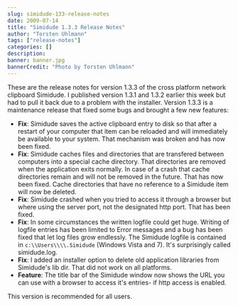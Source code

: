 ```yaml
---
slug: simidude-133-release-notes
date: 2009-07-14
title: "Simidude 1.3.3 Release Notes"
author: "Torsten Uhlmann"
tags: ["release-notes"]
categories: []
description:
banner: banner.jpg
bannerCredit: "Photo by Torsten Uhlmann"
---
```


These are the release notes for version 1.3.3 of the cross platform network clipboard Simidude. I published version 1.3.1 and 1.3.2 earlier this week but had to pull it back due to a problem with the installer. Version 1.3.3 is a maintenance release that fixed some bugs and brought a few new features:

-   **Fix**: Simidude saves the active clipboard entry to disk so that after a restart of your computer that item can be reloaded and will immediately be available to your system. That mechanism was broken and has now been fixed.
-   **Fix**: Simidude caches files and directories that are transfered between computers into a special cache directory. That directories are removed when the application exits normally. In case of a crash that cache directories remain and will not be removed in the future. That has now been fixed. Cache directories that have no reference to a Simidude item will now be deleted.
-   **Fix**: Simidude crashed when you tried to access it through a browser but where using the server port, not the designated http port. That has been fixed.
-   **Fix**: In some circumstances the written logfile could get huge. Writing of logfile entries has been limited to Error messages and a bug has been fixed that let log files grow endlessly. The Simidude logfile is contained in `c:\\Users\\\\.Simidude` (Windows Vista and 7). It's surprisingly called simidude.log.
-   **Fix**: I added an installer option to delete old application libraries from Simidude's lib dir. That did not work on all platforms.
-   **Feature**: The title bar of the Simidude window now shows the URL you can use with a browser to access it's entries- if http access is enabled.

This version is recommended for all users.

